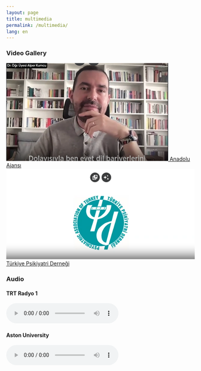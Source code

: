 ```yaml
---
layout: page
title: multimedia
permalink: /multimedia/
lang: en
---
```


### Video Gallery

<div class="video-grid">
  <!-- Video 1 -->
  <div class="video-item">
    <a href="aa.html">
      <img src="/thumbnails/aa.png" alt="Anadolu Ajansı" class="video-thumbnail">
    </a>
    <a href="aa.html" class="video-title">Anadolu Ajansı</a>
  </div>

  <!-- Video 2 -->
  <div class="video-item">
    <a href="tpd.html">
      <img src="/thumbnails/tpd.png" alt="Türkiye Psikiyatri Derneği" class="video-thumbnail">
    </a>
    <a href="tpd.html" class="video-title">Türkiye Psikiyatri Derneği</a>
  </div>
</div>


### Audio

#### TRT Radyo 1

<audio controls>
  <source src="/audio/aa.mp3" type="audio/mpeg">
  Your browser does not support the audio element.
</audio>

<br>

#### Aston University

<audio controls>
  <source src="/audio/aa.mp3" type="audio/mpeg">
  Your browser does not support the audio element.
</audio>
